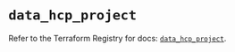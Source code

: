 # `data_hcp_project`

Refer to the Terraform Registry for docs: [`data_hcp_project`](https://registry.terraform.io/providers/hashicorp/hcp/0.110.0/docs/data-sources/project).
